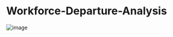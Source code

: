 # Workforce-Departure-Analysis
![image](https://github.com/Akxsh-07/Workforce-Departure-Analysis/assets/142329024/51255ee1-15a4-4486-ab50-473f1cbba232)
